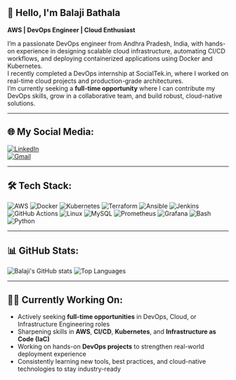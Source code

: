## 👋 Hello, I'm Balaji Bathala

 **AWS | DevOps Engineer | Cloud Enthusiast**

I’m a passionate DevOps engineer from Andhra Pradesh, India, with hands-on experience in designing scalable cloud infrastructure, automating CI/CD workflows, and deploying containerized applications using Docker and Kubernetes.  
I recently completed a DevOps internship at SocialTek.in, where I worked on real-time cloud projects and production-grade architectures.  
I’m currently seeking a **full-time opportunity** where I can contribute my DevOps skills, grow in a collaborative team, and build robust, cloud-native solutions.

---

## 🌐 My Social Media:

[![LinkedIn](https://img.shields.io/badge/LinkedIn-blue?style=for-the-badge&logo=linkedin)](https://www.linkedin.com/in/balajibathala/)  
[![Gmail](https://img.shields.io/badge/Gmail-D14836?style=for-the-badge&logo=gmail&logoColor=white)](mailto:bathalab464@gmail.com)

---

## 🛠️ Tech Stack:

![AWS](https://img.shields.io/badge/AWS-232F3E?style=for-the-badge&logo=amazon-aws)
![Docker](https://img.shields.io/badge/Docker-2496ED?style=for-the-badge&logo=docker)
![Kubernetes](https://img.shields.io/badge/Kubernetes-326CE5?style=for-the-badge&logo=kubernetes)
![Terraform](https://img.shields.io/badge/Terraform-7B42BC?style=for-the-badge&logo=terraform)
![Ansible](https://img.shields.io/badge/Ansible-EE0000?style=for-the-badge&logo=ansible)
![Jenkins](https://img.shields.io/badge/Jenkins-D24939?style=for-the-badge&logo=jenkins)
![GitHub Actions](https://img.shields.io/badge/GitHub_Actions-2088FF?style=for-the-badge&logo=github-actions)
![Linux](https://img.shields.io/badge/Linux-FCC624?style=for-the-badge&logo=linux)
![MySQL](https://img.shields.io/badge/MySQL-4479A1?style=for-the-badge&logo=mysql)
![Prometheus](https://img.shields.io/badge/Prometheus-E6522C?style=for-the-badge&logo=prometheus)
![Grafana](https://img.shields.io/badge/Grafana-F46800?style=for-the-badge&logo=grafana)
![Bash](https://img.shields.io/badge/Bash-4EAA25?style=for-the-badge&logo=gnu-bash)
![Python](https://img.shields.io/badge/Python-3776AB?style=for-the-badge&logo=python)

---

## 📊 GitHub Stats:

![Balaji's GitHub stats](https://github-readme-stats.vercel.app/api?username=BalajiBathala&show_icons=true&theme=radical)
![Top Languages](https://github-readme-stats.vercel.app/api/top-langs/?username=BalajiBathala&layout=compact&theme=radical)

---

## 🧑‍💻 Currently Working On:

- Actively seeking **full-time opportunities** in DevOps, Cloud, or Infrastructure Engineering roles  
- Sharpening skills in **AWS**, **CI/CD**, **Kubernetes**, and **Infrastructure as Code (IaC)**  
- Working on hands-on **DevOps projects** to strengthen real-world deployment experience  
- Consistently learning new tools, best practices, and cloud-native technologies to stay industry-ready  
